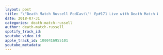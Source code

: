 ```yaml
---
layout: post
title: "\"Death Match Russell PodCast\"! Ep#171 Live with Death Match Wrestler \"Big F'ing Joe\"! Tune in!"
date: 2018-07-31
categories: death-match-russell
author: death-match-russell
spotify_track_id: 
youtube_video_id: 
apple_track_id: 1000416955101
youtube_metadata: 
---
```


